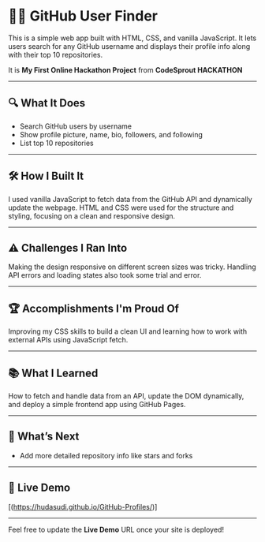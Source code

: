 # 🧑‍💻 GitHub User Finder

This is a simple web app built with HTML, CSS, and vanilla JavaScript. It lets users search for any GitHub username and displays their profile info along with their top 10 repositories.

It is **My First Online Hackathon Project** from **CodeSprout HACKATHON**

---

## 🔍 What It Does  
- Search GitHub users by username  
- Show profile picture, name, bio, followers, and following  
- List top 10 repositories  

---

## 🛠️ How I Built It  
I used vanilla JavaScript to fetch data from the GitHub API and dynamically update the webpage. HTML and CSS were used for the structure and styling, focusing on a clean and responsive design.

---

## ⚠️ Challenges I Ran Into  
Making the design responsive on different screen sizes was tricky. Handling API errors and loading states also took some trial and error.

---

## 🏆 Accomplishments I'm Proud Of  
Improving my CSS skills to build a clean UI and learning how to work with external APIs using JavaScript fetch.

---

## 📚 What I Learned  
How to fetch and handle data from an API, update the DOM dynamically, and deploy a simple frontend app using GitHub Pages.

---

## 🌟 What’s Next  
- Add more detailed repository info like stars and forks  

---

## 🔗 Live Demo  
[(https://hudasudi.github.io/GitHub-Profiles/)]

---

Feel free to update the **Live Demo** URL once your site is deployed!
